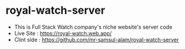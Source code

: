 # royal-watch-server
* This is Full Stack Watch company's niche website's server code
* Live Site : https://royal-watch.web.app/
* Clint side : https://github.com/mr-samsul-alam/royal-watch-server


